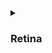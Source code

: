 <!-- ------------------------- -->
<!-- Retina -->
<!-- ------------------------- -->


<details><summary> <h3>Retina</h3> </summary>

Retina preprocess the input information before sending to the brain's visual processing system. 
When the light beam hits an object and reflects, if it finds its way to our Retina, the retina acts 
like a receive which absorb the information and process it. This early stage processing happens prior 
to the moment that our brain perception starts. In order to reduce the processing computation in the 
visual cortex the Retina reduces the redundancy and only sends the informative signals (the information worth mentioning).

<details><summary><strong>💡 Intuition </strong></summary>
<!-- --------- input --------- -->
<details><summary> <strong>What goes into the Retina? </strong></summary>
The Retina's input is the light with different intensities.
The process starts when the light hits the Retina ($t=t_0$). 
</details>
<!-- --------- f --------- -->
<details><summary> <strong>What happens in the Retina?</strong>  </summary>
Retina's converts the light received to electrical signal.
In the Retina the input stimuli is processed further through multiple 
stages before sending to the higher levels. 
</details>
<!-- --------- output --------- -->
<details><summary> <strong>What goes out from the Retina?</strong> </summary>
The Retina's output is the electrical signal encoding the information in the intput light intensities.
The last processing stage in Retina is called Retina Ganglion Cell (RGC) 
which passes the Retina's final processed information upward
to its next processor Lateral geniculate nucleus (LGN).
</details>
<!-- ------------------------- -->
</details>

<!-- ============================= -->
<details><summary><strong> 📝 Math </strong></summary>

</details>

<!-- ============================= -->


<!-- ============================= -->
<details><summary><strong>👩🏼‍💻 NGC-Learn Implementation </strong></summary>
<!-- ============================= -->
</details>


  

  



</details>
<!-- ------------------------- -->
